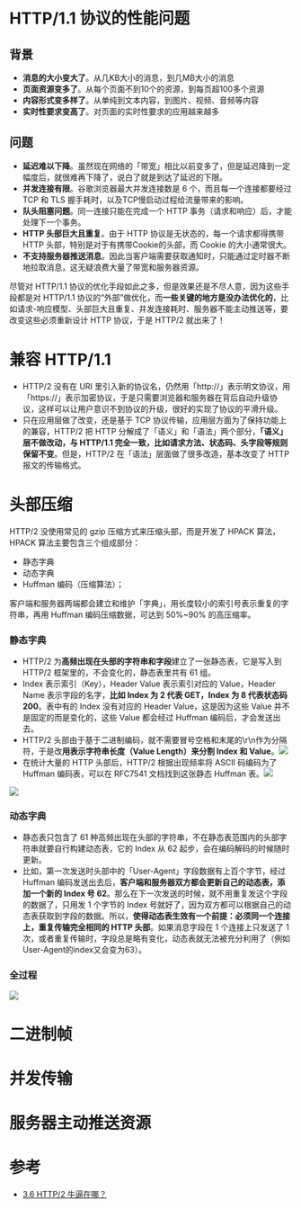 # HTTP/1.1 协议的性能问题
## 背景
- **消息的大小变大了**。从几KB大小的消息，到几MB大小的消息
- **页面资源变多了**。从每个页面不到10个的资源，到每页超100多个资源
- **内容形式变多样了**。从单纯到文本内容，到图片、视频、音频等内容
- **实时性要求变高了**。对页面的实时性要求的应用越来越多
## 问题
- **延迟难以下降**。虽然现在网络的「带宽」相比以前变多了，但是延迟降到一定幅度后，就很难再下降了，说白了就是到达了延迟的下限。
- **并发连接有限**。谷歌浏览器最大并发连接数是 6 个，而且每一个连接都要经过 TCP 和 TLS 握手耗时，以及TCP慢启动过程给流量带来的影响。
- **队头阻塞问题**。同一连接只能在完成一个 HTTP 事务（请求和响应）后，才能处理下一个事务。
- **HTTP 头部巨大且重复**。由于 HTTP 协议是无状态的，每一个请求都得携带 HTTP 头部，特别是对于有携带Cookie的头部，而 Cookie 的大小通常很大。
- **不支持服务器推送消息**。因此当客户端需要获取通知时，只能通过定时器不断地拉取消息，这无疑浪费大量了带宽和服务器资源。

尽管对 HTTP/1.1 协议的优化手段如此之多，但是效果还是不尽人意，因为这些手段都是对 HTTP/1.1 协议的“外部”做优化，而**一些关键的地方是没办法优化的**，比如请求-响应模型、头部巨大且重复、并发连接耗时、服务器不能主动推送等，要改变这些必须重新设计 HTTP 协议，于是 HTTP/2 就出来了！

# 兼容 HTTP/1.1
- HTTP/2 没有在 URI 里引入新的协议名，仍然用「http://」表示明文协议，用「https://」表示加密协议，于是只需要浏览器和服务器在背后自动升级协议，这样可以让用户意识不到协议的升级，很好的实现了协议的平滑升级。
- 只在应用层做了改变，还是基于 TCP 协议传输，应用层方面为了保持功能上的兼容，HTTP/2 把 HTTP 分解成了「语义」和「语法」两个部分，**「语义」层不做改动，与 HTTP/1.1 完全一致，比如请求方法、状态码、头字段等规则保留不变**。但是，HTTP/2 在「语法」层面做了很多改造，基本改变了 HTTP 报文的传输格式。
# 头部压缩
HTTP/2 没使用常见的 gzip 压缩方式来压缩头部，而是开发了 HPACK 算法，HPACK 算法主要包含三个组成部分：
- 静态字典
- 动态字典
- Huffman 编码（压缩算法）；

客户端和服务器两端都会建立和维护「字典」，用长度较小的索引号表示重复的字符串，再用 Huffman 编码压缩数据，可达到 50%~90% 的高压缩率。
### 静态字典
- HTTP/2 为**高频出现在头部的字符串和字段**建立了一张静态表，它是写入到 HTTP/2 框架里的，不会变化的，静态表里共有 61 组。
- Index 表示索引（Key），Header Value 表示索引对应的 Value，Header Name 表示字段的名字，**比如 Index 为 2 代表 GET，Index 为 8 代表状态码 200**。表中有的 Index 没有对应的 Header Value，这是因为这些 Value 并不是固定的而是变化的，这些 Value 都会经过 Huffman 编码后，才会发送出去。
- HTTP/2 头部由于基于二进制编码，就不需要冒号空格和末尾的\r\n作为分隔符，于是改**用表示字符串长度（Value Length）来分割 Index 和 Value**。![](https://pic.imgdb.cn/item/6694b2f5d9c307b7e9f80b0c.png)
- 在统计大量的 HTTP 头部后，HTTP/2 根据出现频率将 ASCII 码编码为了 Huffman 编码表，可以在 RFC7541 文档找到这张静态 Huffman 表。![](https://pic.imgdb.cn/item/6694b277d9c307b7e9f75bf6.png)

![](https://pic.imgdb.cn/item/6694b1f3d9c307b7e9f6aa03.png)

### 动态字典
- 静态表只包含了 61 种高频出现在头部的字符串，不在静态表范围内的头部字符串就要自行构建动态表，它的 Index 从 62 起步，会在编码解码的时候随时更新。
- 比如，第一次发送时头部中的「User-Agent」字段数据有上百个字节，经过 Huffman 编码发送出去后，**客户端和服务器双方都会更新自己的动态表，添加一个新的 Index 号 62**。那么在下一次发送的时候，就不用重复发这个字段的数据了，只用发 1 个字节的 Index 号就好了，因为双方都可以根据自己的动态表获取到字段的数据。所以，**使得动态表生效有一个前提：必须同一个连接上，重复传输完全相同的 HTTP 头部**。如果消息字段在 1 个连接上只发送了 1 次，或者重复传输时，字段总是略有变化，动态表就无法被充分利用了（例如User-Agent的index又会变为63）。
### 全过程
![](https://pic.imgdb.cn/item/6694b450d9c307b7e9f9c6f2.png)

# 二进制帧

# 并发传输

# 服务器主动推送资源


# 参考
- [3.6 HTTP/2 牛逼在哪？](https://xiaolincoding.com/network/2_http/http2.html)